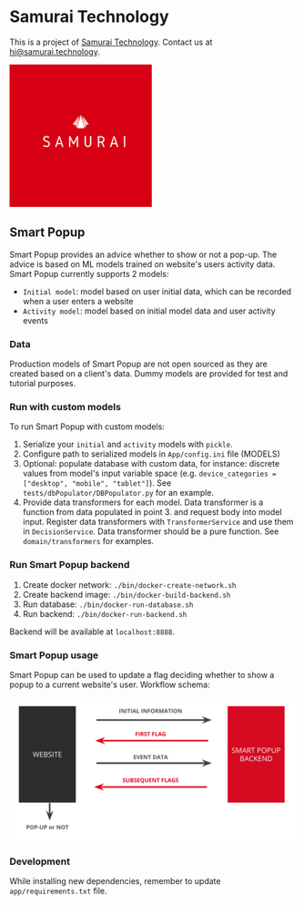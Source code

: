 # Samurai Technology

This is a project of [Samurai Technology](http://samurai.technology). Contact us at [hi@samurai.technology](mailto:hi@samurai.technology).

![Samurai Technology logo](static/samurai-logo.png)

## Smart Popup

Smart Popup provides an advice whether to show or not a pop-up. The advice is based on ML models trained on website's 
users activity data. Smart Popup currently supports 2 models:
- ``Initial model``: model based on user initial data, which can be recorded when a user enters a website
- ``Activity model``: model based on initial model data and user activity events

### Data

Production models of Smart Popup are not open sourced as they are created based on a client's data. Dummy models are 
provided for test and tutorial purposes.

### Run with custom models

To run Smart Popup with custom models:
1. Serialize your ``initial`` and ``activity`` models with ``pickle``.
2. Configure path to serialized models in ``App/config.ini`` file (MODELS)
3. Optional: populate database with custom data, for instance: discrete 
   values from model's input variable space (e.g. ``device_categories = ["desktop", "mobile", "tablet"]``).
   See ``tests/dbPopulator/DBPopulator.py`` for an example.
4. Provide data transformers for each model. Data transformer is a function from data populated in point 3. and request 
   body into model input. Register data transformers with ``TransformerService`` and use them in ``DecisionService``. 
   Data transformer should be a pure function. See ``domain/transformers`` for examples.


### Run Smart Popup backend

1. Create docker network: ``./bin/docker-create-network.sh``
2. Create backend image: ``./bin/docker-build-backend.sh``
3. Run database: ``./bin/docker-run-database.sh``
4. Run backend: ``./bin/docker-run-backend.sh``

Backend will be available at ``localhost:8888``.

### Smart Popup usage

Smart Popup can be used to update a flag deciding whether to show a popup to a current website's user. Workflow schema:

![Workflow schema](static/workflow_schema.png)

### Development

While installing new dependencies, remember to update ``app/requirements.txt`` file.
